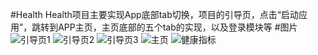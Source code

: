 #Health
Health项目主要实现App底部tab切换，项目的引导页，点击“启动应用”，跳转到APP主页，主页底部的五个tab的实现，以及登录模块等
#图片
![引导页1](http://img.blog.csdn.net/20160304200404516)
![引导页2](http://img.blog.csdn.net/20160304200425970)
![引导页3](http://img.blog.csdn.net/20160304200439360)
![主页](http://img.blog.csdn.net/20160306112837084)
![健康指标](https://github.com/lidong1665/health/blob/master/%E6%88%AA%E5%9B%BE/QQ%E5%9B%BE%E7%89%8720160407093536.jpg)
